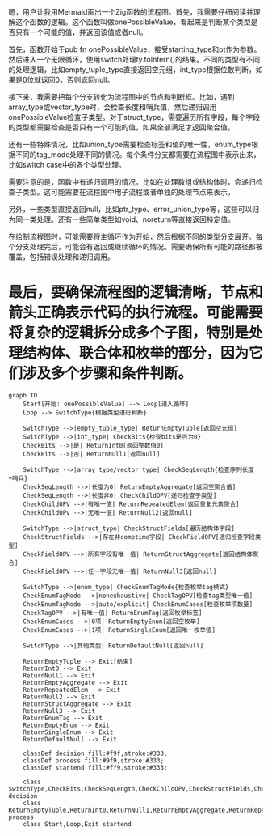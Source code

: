 嗯，用户让我用Mermaid画出一个Zig函数的流程图。首先，我需要仔细阅读并理解这个函数的逻辑。这个函数叫做onePossibleValue，看起来是判断某个类型是否只有一个可能的值，并返回该值或者null。

首先，函数开始于pub fn onePossibleValue，接受starting_type和pt作为参数。然后进入一个无限循环，使用switch处理ty.toIntern()的结果。不同的类型有不同的处理逻辑，比如empty_tuple_type直接返回空元组，int_type根据位数判断，如果是0位就返回0，否则返回null。

接下来，我需要把每个分支转化为流程图中的节点和判断框。比如，遇到array_type或vector_type时，会检查长度和哨兵值，然后递归调用onePossibleValue检查子类型。对于struct_type，需要遍历所有字段，每个字段的类型都需要检查是否只有一个可能的值，如果全部满足才返回聚合值。

还有一些特殊情况，比如union_type需要检查标签和值的唯一性，enum_type根据不同的tag_mode处理不同的情况。每个条件分支都需要在流程图中表示出来，比如switch case中的各个类型处理。

需要注意的是，函数中有递归调用的情况，比如在处理数组或结构体时，会递归检查子类型。这可能需要在流程图中用子流程或者单独的处理节点来表示。

另外，一些类型直接返回null，比如ptr_type、error_union_type等，这些可以归为同一类处理。还有一些简单类型如void、noreturn等直接返回特定值。

在绘制流程图时，可能需要将主循环作为开始，然后根据不同的类型分支展开。每个分支处理完后，可能会有返回或继续循环的情况。需要确保所有可能的路径都被覆盖，包括错误处理和递归调用。

最后，要确保流程图的逻辑清晰，节点和箭头正确表示代码的执行流程。可能需要将复杂的逻辑拆分成多个子图，特别是处理结构体、联合体和枚举的部分，因为它们涉及多个步骤和条件判断。
================================================
```mermaid
graph TD
    Start[开始: onePossibleValue] --> Loop[进入循环]
    Loop --> SwitchType{根据类型进行判断}
    
    SwitchType -->|empty_tuple_type| ReturnEmptyTuple[返回空元组]
    SwitchType -->|int_type| CheckBits{检查bits是否为0}
    CheckBits -->|是| ReturnInt0[返回整数值0]
    CheckBits -->|否| ReturnNull1[返回null]
    
    SwitchType -->|array_type/vector_type| CheckSeqLength{检查序列长度+哨兵}
    CheckSeqLength -->|长度为0| ReturnEmptyAggregate[返回空聚合值]
    CheckSeqLength -->|长度非0| CheckChildOPV[递归检查子类型]
    CheckChildOPV -->|有唯一值| ReturnRepeatedElem[返回重复元素聚合]
    CheckChildOPv -->|无唯一值| ReturnNull2[返回null]
    
    SwitchType -->|struct_type| CheckStructFields[遍历结构体字段]
    CheckStructFields -->|存在非comptime字段| CheckFieldOPV[递归检查字段类型]
    CheckFieldOPV -->|所有字段有唯一值| ReturnStructAggregate[返回结构体聚合]
    CheckFieldOPV -->|任一字段无唯一值| ReturnNull3[返回null]
    
    SwitchType -->|enum_type| CheckEnumTagMode{检查枚举tag模式}
    CheckEnumTagMode -->|nonexhaustive| CheckTagOPV[检查tag类型唯一值]
    CheckEnumTagMode -->|auto/explicit| CheckEnumCases[检查枚举项数量]
    CheckTagOPV -->|有唯一值| ReturnEnumTag[返回枚举标签]
    CheckEnumCases -->|0项| ReturnEmptyEnum[返回空枚举]
    CheckEnumCases -->|1项| ReturnSingleEnum[返回唯一枚举值]
    
    SwitchType -->|其他类型| ReturnDefaultNull[返回null]
    
    ReturnEmptyTuple --> Exit[结束]
    ReturnInt0 --> Exit
    ReturnNull1 --> Exit
    ReturnEmptyAggregate --> Exit
    ReturnRepeatedElem --> Exit
    ReturnNull2 --> Exit
    ReturnStructAggregate --> Exit
    ReturnNull3 --> Exit
    ReturnEnumTag --> Exit
    ReturnEmptyEnum --> Exit
    ReturnSingleEnum --> Exit
    ReturnDefaultNull --> Exit
    
    classDef decision fill:#f9f,stroke:#333;
    classDef process fill:#9f9,stroke:#333;
    classDef startend fill:#ff9,stroke:#333;
    
    class SwitchType,CheckBits,CheckSeqLength,CheckChildOPV,CheckStructFields,CheckFieldOPV,CheckEnumTagMode,CheckTagOPV,CheckEnumCases decision
    class ReturnEmptyTuple,ReturnInt0,ReturnNull1,ReturnEmptyAggregate,ReturnRepeatedElem,ReturnNull2,ReturnStructAggregate,ReturnNull3,ReturnEnumTag,ReturnEmptyEnum,ReturnSingleEnum,ReturnDefaultNull process
    class Start,Loop,Exit startend
```
